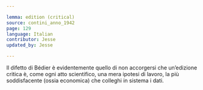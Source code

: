 ```yaml
---

lemma: edition (critical)
source: contini_anno_1942
page: 129
language: Italian
contributor: Jesse
updated_by: Jesse

---
```

Il difetto di Bédier è evidentemente quello di non accorgersi che un’edizione critica è, come ogni atto scientifico, una mera ipotesi di lavoro, la più soddisfacente (ossia economica) che colleghi in sistema i dati.
